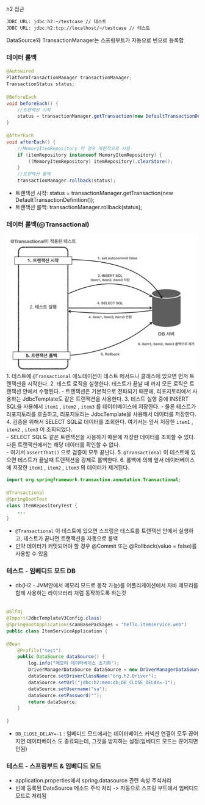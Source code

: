 h2 접근
```
JDBC URL: jdbc:h2:~/testcase // 테스트
JDBC URL: jdbc:h2:tcp://localhost/~/testcase // 테스트
```


DataSource와 TransactionManager는 스프링부트가 자동으로 빈으로 등록함

### 데이터 롤백
```java
@Autowired  
PlatformTransactionManager transactionManager;  
TransactionStatus status;  
  
@BeforeEach  
void beforeEach() {  
    //트랜잭션 시작  
    status = transactionManager.getTransaction(new DefaultTransactionDefinition());  
}  
  
@AfterEach  
void afterEach() {  
    //MemoryItemRepository 의 경우 제한적으로 사용  
    if (itemRepository instanceof MemoryItemRepository) {  
        ((MemoryItemRepository) itemRepository).clearStore();  
    }  
    //트랜잭션 롤백  
    transactionManager.rollback(status);
```
- 트랜잭션 시작: status = transactionManager.getTransaction(new DefaultTransactionDefinition());
- 트랜잭션 롤백: transactionManager.rollback(status);

### 데이터 롤백(@Transactional)
![](Users/navill/Documents/Obsidian%20Vault/Pasted%20image%2020231208001524.png)1. 테스트에 `@Transactional` 애노테이션이 테스트 메서드나 클래스에 있으면 먼저 트랜잭션을 시작한다.
2. 테스트 로직을 실행한다. 테스트가 끝날 때 까지 모든 로직은 트랜잭션 안에서 수행된다.
    - 트랜잭션은 기본적으로 전파되기 때문에, 리포지토리에서 사용하는 JdbcTemplate도 같은 트랜잭션을 사용한다.
3. 테스트 실행 중에 INSERT SQL을 사용해서 `item1` , `item2` , `item3` 를 데이터베이스에 저장한다.
    - 물론 테스트가 리포지토리를 호출하고, 리포지토리는 JdbcTemplate을 사용해서 데이터를 저장한다.
4. 검증을 위해서 SELECT SQL로 데이터를 조회한다. 여기서는 앞서 저장한 `item1` , `item2` , `item3` 이 조회되었다.  
    - SELECT SQL도 같은 트랜잭션을 사용하기 때문에 저장한 데이터를 조회할 수 있다. 다른 트랜잭션에서는 해당 데이터를 확인할 수 없다.  
    - 여기서 `assertThat()` 으로 검증이 모두 끝난다.
5. `@Transactional` 이 테스트에 있으면 테스트가 끝날때 트랜잭션을 강제로 롤백한다.
6. 롤백에 의해 앞서 데이터베이스에 저장한 `item1` , `item2` , `item3` 의 데이터가 제거된다.
```java
import org.springframework.transaction.annotation.Transactional;

@Transactional  
@SpringBootTest
class ItemRepositoryTest {
	...
}
```
- `@Transactional` 이 테스트에 있으면 스프링은 테스트를 트랜잭션 안에서 실행하고, 테스트가 끝나면 트랜잭션을 자동으로 롤백
- 만약 데이터가 커밋되어야 할 경우 @Commit 또는 @Rollback(value = false)를 사용할 수 있음


### 테스트 - 임베디드 모드 DB
- db(H2 - JVM안에서 메모리 모드로 동작 가능)를 어플리케이션에서 자바 메모리를 함께 사용하는 라이브러리 처럼 동작하도록 하는것

```java

@Slf4j  
@Import(JdbcTemplateV3Config.class)  
@SpringBootApplication(scanBasePackages = "hello.itemservice.web")  
public class ItemServiceApplication {

@Bean  
    @Profile("test")  
    public DataSource dataSource() {  
        log.info("메모리 데이터베이스 초기화");  
        DriverManagerDataSource dataSource = new DriverManagerDataSource();  
        dataSource.setDriverClassName("org.h2.Driver");  
        dataSource.setUrl("jdbc:h2:mem:db;DB_CLOSE_DELAY=-1");  
        dataSource.setUsername("sa");  
        dataSource.setPassword("");  
        return dataSource;  
    }  
  
}
```
- `DB_CLOSE_DELAY=-1` : 임베디드 모드에서는 데이터베이스 커넥션 연결이 모두 끊어지면 데이터베이스 도 종료되는데, 그것을 방지하는 설정(임베디드 모드는 끊어지면 안됨)


### 테스트 - 스프링부트 & 임베디드 모드
- application.properties에서 spring.datasource 관련 속성 주석처리
- 빈에 등록된 DataSource 메소드 주석 처리
-> 자동으로 스프링 부트에서 임베디드 모드로 처리됨